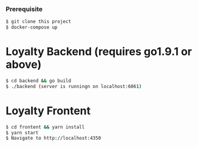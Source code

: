 ### Prerequisite
```sh
$ git clone this project
$ docker-compose up
```


# Loyalty Backend (requires go1.9.1 or above)

```sh
$ cd backend && go build
$ ./backend (server is runningn on localhost:6061)
```

# Loyalty Frontent

```sh
$ cd frontent && yarn install
$ yarn start
$ Navigate to http://localhost:4350
```

